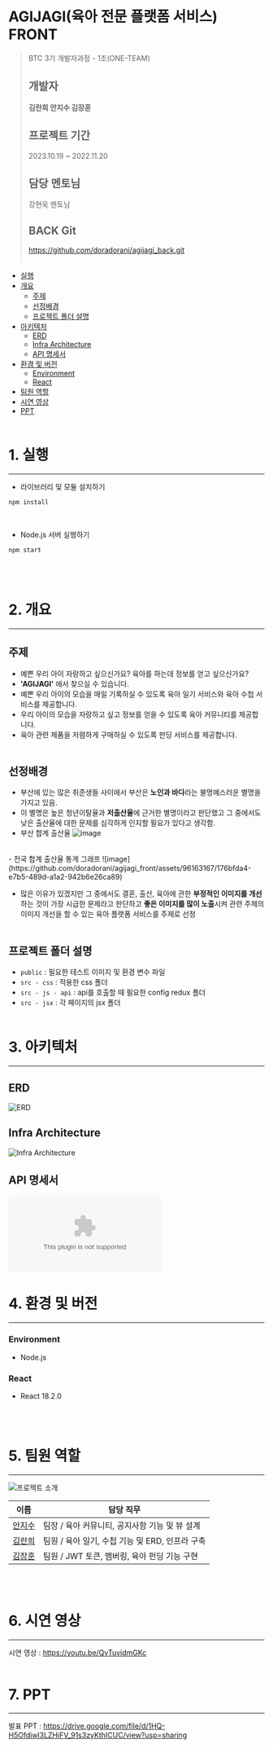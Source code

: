 # AGIJAGI(육아 전문 플랫폼 서비스) FRONT

> BTC 3기 개발자과정 - 1조(ONE-TEAM)
>
> ## 개발자
>
> **김란희 안지수 김장훈**
>
> ## 프로젝트 기간
>
> 2023.10.19 ~ 2022.11.20
>
> ## 담당 멘토님
>
> 강현욱 멘토님
> 
> ## BACK Git
>
> https://github.com/doradorani/agijagi_back.git
> <br/> <br/>

-   [실행](#1-실행)
-   [개요](#2-개요)
    -   [주제](#주제)
    -   [선정배경](#선정배경)
    -   [프로젝트 폴더 설명](#프로젝트-폴더-설명)
-   [아키텍처](#3-아키텍처)
    -   [ERD](#ERD)
    -   [Infra Architecture](#Infra-Architecture)
    -   [API 명세서](#API-명세서)
-   [환경 및 버전](#4-환경-및-버전)
    -   [Environment](#environment)
    -   [React](#react)
-   [팀원 역할](#5.팀원-역할)
-   [시연 영상](#6.시연-영상)
-   [PPT](#7-ppt)
    <br/>
    <br/>

# 1. 실행

---

-   라이브러리 및 모듈 설치하기

```bash
npm install
```

<br/>

-   Node.js 서버 실행하기

```bash
npm start
```

<br/>

<br/>

# 2. 개요

---

## 주제

-   예쁜 우리 아이 자랑하고 싶으신가요? 육아를 하는데 정보를 얻고 싶으신가요?
-   **'AGIJAGI'** 에서 찾으실 수 있습니다.
-   예쁜 우리 아이의 모습을 매일 기록하실 수 있도록 육아 일기 서비스와 육아 수첩 서비스를 제공합니다.
-   우리 아이의 모습을 자랑하고 싶고 정보를 얻을 수 있도록 육아 커뮤니티를 제공합니다.
-   육아 관련 제품을 저렴하게 구매하실 수 있도록 펀딩 서비스를 제공합니다.
    <br/>
    <br/>

## 선정배경

-   부산에 있는 많은 취준생들 사이에서 부산은 **노인과 바다**라는 불명예스러운 별명을 가지고 있음.
-   이 별명은 높은 청년이탈율과 **저출산율**에 근거한 별명이라고 판단했고 그 중에서도 낮은 출산율에 대한 문제를 심각하게 인지할 필요가 있다고 생각함.
-   부산 합계 출산율
    ![image](https://github.com/doradorani/agijagi_front/assets/96163167/f21da0ab-332c-4dcb-880c-d628d2fa86aa)
<br/>
-   전국 합계 출산율 통계 그래프
    ![image](https://github.com/doradorani/agijagi_front/assets/96163167/176bfda4-e7b5-489d-a1a2-942b6e26ca89)

-   많은 이유가 있겠지만 그 중에서도 결혼, 출산, 육아에 관한 **부정적인 이미지를 개선**하는 것이 가장 시급한 문제라고 판단하고 **좋은 이미지를 많이 노출**시켜 관련 주제의 이미지 개선을 할 수 있는 육아 플랫폼 서비스를 주제로 선정
    <br/>
    <br/>

## 프로젝트 폴더 설명

-   `public` : 필요한 테스트 이미지 및 환경 변수 파일
-   `src - css` : 적용한 css 폴더
-   `src - js - api` : api를 호출할 때 필요한 config redux 폴더
-   `src - jsx` : 각 페이지의 jsx 폴더
    <br/>
    <br/>

# 3. 아키텍처

---

## ERD

![ERD](https://github.com/doradorani/agijagi_front/assets/96163167/f2266768-f285-4127-83e2-6494c8c0ebc5)

## Infra Architecture

![Infra Architecture](https://github.com/doradorani/agijagi_front/assets/96163167/ca677417-b760-4b9c-8c86-6e371426a9c0)

## API 명세서

![API 명세서](https://github.com/doradorani/agijagi_front/files/13432261/swagger-api-.zip)

# 4. 환경 및 버전

---

### Environment

-   Node.js

### React

-   React 18.2.0

<br/>
<br/>

# 5. 팀원 역할

---

![프로젝트 소개](https://github.com/jisooAhn/front-end-pjt/assets/96163167/76d1da56-56b5-4d80-ac94-f7fcfa25e863)

| 이름                                    | 담당 직무                                      |
| --------------------------------------- | ---------------------------------------------- |
| [안지수](https://github.com/jisooAhn)   | 팀장 / 육아 커뮤니티, 공지사항 기능 및 뷰 설계   |
| [김란희](https://github.com/doradorani) | 팀원 / 육아 일기, 수첩 기능 및  ERD, 인프라 구축 |
| [김장훈](https://github.com/jangdebug)  | 팀원 / JWT 토큰, 멤버링, 육아 펀딩 기능 구현     |

<br/>
<br/>

# 6. 시연 영상

---

시연 영상 : https://youtu.be/QvTuvidmGKc
<br/>
<br/>

# 7. PPT

---

발표 PPT : https://drive.google.com/file/d/1HQ-H5Ofdiwl3LZHiFV_91s3zyKthICUC/view?usp=sharing
